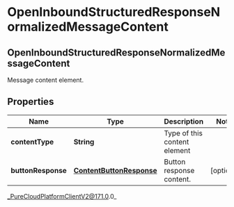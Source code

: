 # OpenInboundStructuredResponseNormalizedMessageContent

## OpenInboundStructuredResponseNormalizedMessageContent
Message content element.

## Properties

|Name | Type | Description | Notes|
|------------ | ------------- | ------------- | -------------|
| **contentType** | **String** | Type of this content element | |
| **buttonResponse** | [**ContentButtonResponse**](ContentButtonResponse) | Button response content. | [optional] |



_PureCloudPlatformClientV2@171.0.0_
